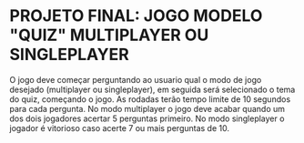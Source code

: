 # PROJETO FINAL: JOGO MODELO "QUIZ" MULTIPLAYER OU SINGLEPLAYER

O jogo deve começar perguntando ao usuario qual o modo de jogo desejado (multiplayer ou singleplayer), em seguida será selecionado o tema do quiz, começando o jogo. As rodadas terão tempo limite de 10 segundos para cada pergunta.
No modo multiplayer o jogo deve acabar quando um dos dois jogadores acertar 5 perguntas primeiro.
No modo singleplayer o jogador é vitorioso caso acerte 7 ou mais perguntas de 10.

